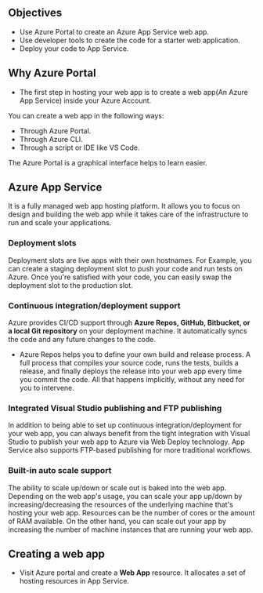 ## Objectives
- Use Azure Portal to create an Azure App Service web app.
- Use developer tools to create the code for a starter web application.
- Deploy your code to App Service.

## Why Azure Portal
- The first step in hosting your web app is to create a web app(An Azure App Service) inside your Azure Account.

You can create a web app in the following ways:

- Through Azure Portal.
- Through Azure CLI.
- Through a script or IDE like VS Code.

The Azure Portal is a graphical interface helps to learn easier.

## Azure App Service

It is a fully managed web app hosting platform. It allows you to focus on design and building the web app while it takes care of the infrastructure to run and scale your applications.

### Deployment slots
Deployment slots are live apps with their own hostnames. For Example, you can create a staging deployment slot to push your code and run tests on Azure. Once you're satisfied with your code, you can easily swap the deployment slot to the production slot.

### Continuous integration/deployment support
Azure provides CI/CD support through **Azure Repos, GitHub, Bitbucket, or a local Git repository** on your deployment machine. It automatically syncs the code and any future changes to the code. 

- Azure Repos helps you to define your own build and release process. A full process that compiles your source code, runs the tests, builds a release, and finally deploys the release into your web app every time you commit the code. All that happens implicitly, without any need for you to intervene.

### Integrated Visual Studio publishing and FTP publishing
In addition to being able to set up continuous integration/deployment for your web app, you can always benefit from the tight integration with Visual Studio to publish your web app to Azure via Web Deploy technology. App Service also supports FTP-based publishing for more traditional workflows.

### Built-in auto scale support
The ability to scale up/down or scale out is baked into the web app. Depending on the web app's usage, you can scale your app up/down by increasing/decreasing the resources of the underlying machine that's hosting your web app. Resources can be the number of cores or the amount of RAM available. On the other hand, you can scale out your app by increasing the number of machine instances that are running your web app.

## Creating a web app

- Visit Azure portal and create a **Web App** resource. It allocates a set of hosting resources in App Service. 

<!--stackedit_data:
eyJoaXN0b3J5IjpbMjI5MDI1NTQ2LDE1NzgwNDAwNzAsLTI5OT
g1MzYyMywzNTY4MDkyODUsLTE2Nzk2NzkyODFdfQ==
-->